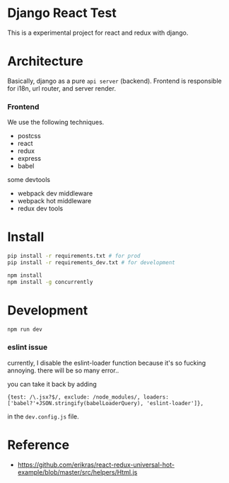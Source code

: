 # Django React Test

This is a experimental project for react and redux with django. 


# Architecture

Basically, django as a pure `api server` (backend). Frontend is responsible for i18n, url router, and server render.


### Frontend

We use the following techniques.

 - postcss
 - react
 - redux
 - express
 - babel
 
 
some devtools
 
 - webpack dev middleware
 - webpack hot middleware
 - redux dev tools
 



# Install 

```sh
pip install -r requirements.txt # for prod
pip install -r requirements_dev.txt # for development

npm install
npm install -g concurrently
```


# Development

```sh
npm run dev
```

### eslint issue

currently, I disable the eslint-loader function because it's so fucking annoying.
there will be so many error..

you can take it back by adding 

```
{test: /\.jsx?$/, exclude: /node_modules/, loaders: ['babel?'+JSON.stringify(babelLoaderQuery), 'eslint-loader']},
```

in the `dev.config.js` file.

# Reference

 - https://github.com/erikras/react-redux-universal-hot-example/blob/master/src/helpers/Html.js


